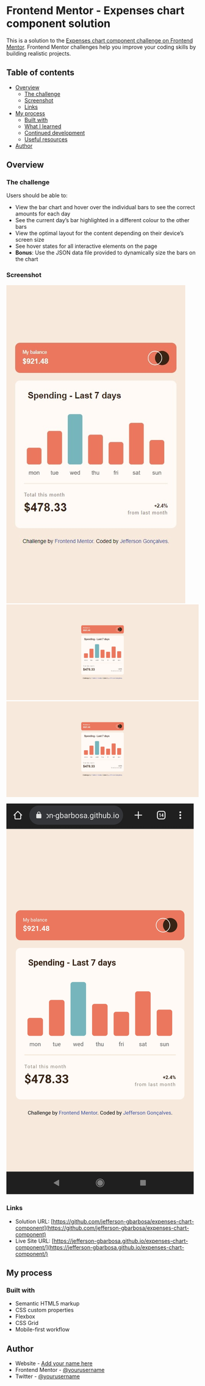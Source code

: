 # Frontend Mentor - Expenses chart component solution

This is a solution to the [Expenses chart component challenge on Frontend Mentor](https://www.frontendmentor.io/challenges/expenses-chart-component-e7yJBUdjwt). Frontend Mentor challenges help you improve your coding skills by building realistic projects. 

## Table of contents

- [Overview](#overview)
  - [The challenge](#the-challenge)
  - [Screenshot](#screenshot)
  - [Links](#links)
- [My process](#my-process)
  - [Built with](#built-with)
  - [What I learned](#what-i-learned)
  - [Continued development](#continued-development)
  - [Useful resources](#useful-resources)
- [Author](#author)

## Overview

### The challenge

Users should be able to:

- View the bar chart and hover over the individual bars to see the correct amounts for each day
- See the current day’s bar highlighted in a different colour to the other bars
- View the optimal layout for the content depending on their device’s screen size
- See hover states for all interactive elements on the page
- **Bonus**: Use the JSON data file provided to dynamically size the bars on the chart

### Screenshot

![](./assets/design/preview-desktop-solution-01.jpeg)
![](./assets/design/preview-desktop-solution-02.jpeg)
![](./assets/design/preview-desktop-solution-02.jpeg)
<!-- ![](./assets/design/preview-mobile-solution.jpg) -->
<img src="./assets/design/preview-mobile-solution.jpg" style="width:300px, height: 500px">

### Links

- Solution URL: [https://github.com/jefferson-gbarbosa/expenses-chart-component](https://github.com/jefferson-gbarbosa/expenses-chart-component)
- Live Site URL: [https://jefferson-gbarbosa.github.io/expenses-chart-component/](https://jefferson-gbarbosa.github.io/expenses-chart-component/)

## My process

### Built with

- Semantic HTML5 markup
- CSS custom properties
- Flexbox
- CSS Grid
- Mobile-first workflow

## Author

- Website - [Add your name here](https://www.your-site.com)
- Frontend Mentor - [@yourusername](https://www.frontendmentor.io/profile/yourusername)
- Twitter - [@yourusername](https://www.twitter.com/yourusername)

